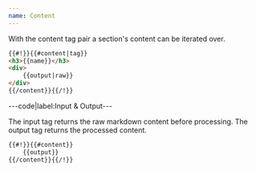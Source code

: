 ```yaml
---
name: Content
---
```


With the content tag pair a section's content can be iterated over.

```html
{{#!}}{{#content|tag}}
<h3>{{name}}</h3>
<div>
	{{output|raw}}
</div>
{{/content}}{{/!}}
```

---code|label:Input & Output---

The input tag returns the raw markdown content before processing. The output tag returns the processed content.

```html
{{#!}}{{#content}}
	{{output}}
{{/content}}{{/!}}
```